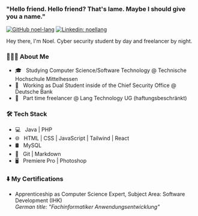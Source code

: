 ### "Hello friend. Hello friend? That's lame. Maybe I should give you a name."

[![GitHub noel-lang](https://img.shields.io/github/followers/noel-lang?label=follow&style=social)](https://github.com/noel-lang)
[![Linkedin: noellang](https://img.shields.io/badge/-noellang-blue?style=flat-square&logo=Linkedin&logoColor=white&link=https://www.linkedin.com/in/noellang/)](https://www.linkedin.com/in/noellang/)

Hey there, I'm Noel. Cyber security student by day and freelancer by night.

<h3> 👨🏻‍💻 About Me </h3>

- 🎓 &nbsp; Studying Computer Science/Software Technology @ Technische Hochschule Mittelhessen
- 💼 &nbsp; Working as Dual Student inside of the Chief Security Office @ Deutsche Bank
- 🌱 &nbsp; Part time freelancer @ Lang Technology UG (haftungsbeschränkt)


<h3>🛠 Tech Stack</h3>

- 💻 &nbsp; Java | PHP
- 🌐 &nbsp; HTML | CSS | JavaScript | Tailwind | React
- 🛢 &nbsp; MySQL
- 🔧 &nbsp; Git | Markdown
- 🖥 &nbsp; Premiere Pro | Photoshop


<h3>⬇️ My Certifications</h3>

- Apprenticeship as Computer Science Expert, Subject Area: Software Development (IHK)<br />
<em>German title: "Fachinformatiker Anwendungsentwicklung"</em>

